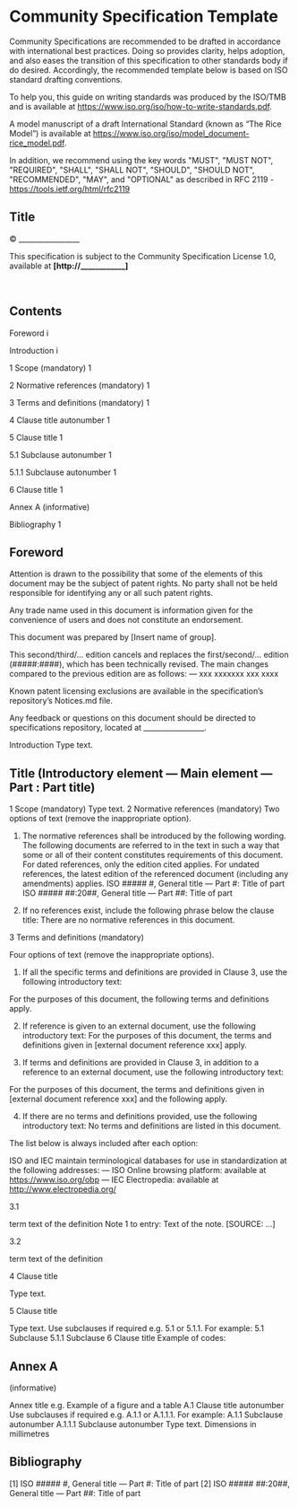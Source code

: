 # Community Specification Template

Community Specifications are recommended to be drafted in accordance with international best practices.  Doing so provides clarity, helps adoption, and also eases the transition of this specification to other standards body if do desired.  Accordingly, the recommended template below is based on ISO standard drafting conventions.

To help you, this guide on writing standards was produced by the ISO/TMB and is available at https://www.iso.org/iso/how-to-write-standards.pdf.

A model manuscript of a draft International Standard (known as “The Rice Model”) is available at https://www.iso.org/iso/model_document-rice_model.pdf.

In addition, we recommend using the key words "MUST", "MUST NOT", "REQUIRED", "SHALL", "SHALL NOT", "SHOULD", "SHOULD NOT", "RECOMMENDED",  "MAY", and "OPTIONAL" as described in RFC 2119 -  https://tools.ietf.org/html/rfc2119

 
## Title

 
© _________________

This specification is subject to the Community Specification License 1.0, available at **[http://____________]**

 

## Contents
Foreword	i

Introduction	i

1	Scope (mandatory)	1

2	Normative references (mandatory)	1

3	Terms and definitions (mandatory)	1

4	Clause title autonumber	1

5	Clause title	1

5.1	Subclause autonumber	1

5.1.1	Subclause autonumber	1

6	Clause title	1

Annex A (informative)  

Bibliography	1


## Foreword

Attention is drawn to the possibility that some of the elements of this document may be the subject of patent rights. No party shall not be held responsible for identifying any or all such patent rights.

Any trade name used in this document is information given for the convenience of users and does not constitute an endorsement.

This document was prepared by [Insert name of group].

This second/third/… edition cancels and replaces the first/second/… edition (#####:####), which has been technically revised.
The main changes compared to the previous edition are as follows:
—	xxx xxxxxxx xxx xxxx

Known patent licensing exclusions are available in the specification’s repository’s Notices.md file.

Any feedback or questions on this document should be directed to specifications repository, located at _________________.

Introduction
Type text.

 
## Title (Introductory element — Main element — Part : Part title)
1	Scope (mandatory)
Type text.
2	Normative references (mandatory)
Two options of text (remove the inappropriate option).
1)	The normative references shall be introduced by the following wording.
The following documents are referred to in the text in such a way that some or all of their content constitutes requirements of this document. For dated references, only the edition cited applies. For undated references, the latest edition of the referenced document (including any amendments) applies.
ISO ##### #, General title — Part #: Title of part
ISO ##### ##:20##, General title — Part ##: Title of part

2)	If no references exist, include the following phrase below the clause title:
There are no normative references in this document.

3	Terms and definitions (mandatory)

Four options of text (remove the inappropriate options).
1)	If all the specific terms and definitions are provided in Clause 3, use the following introductory text:

For the purposes of this document, the following terms and definitions apply.

2)	If reference is given to an external document, use the following introductory text:
For the purposes of this document, the terms and definitions given in [external document reference xxx] apply.

3)	If terms and definitions are provided in Clause 3, in addition to a reference to an external document, use the following introductory text:

For the purposes of this document, the terms and definitions given in [external document reference xxx] and the following apply.

4)	If there are no terms and definitions provided, use the following introductory text:
No terms and definitions are listed in this document.

The list below is always included after each option:

ISO and IEC maintain terminological databases for use in standardization at the following addresses:
—	ISO Online browsing platform: available at https://www.iso.org/obp
—	IEC Electropedia: available at http://www.electropedia.org/

3.1

term
text of the definition
Note 1 to entry: Text of the note.
[SOURCE: …]

3.2

term
text of the definition

4	Clause title 

Type text.

5	Clause title

Type text.
Use subclauses if required e.g. 5.1 or 5.1.1. For example:
5.1	Subclause 
5.1.1	Subclause 
6	Clause title
Example of codes:

## Annex A
(informative)

Annex title e.g. Example of a figure and a table
A.1	Clause title autonumber
Use subclauses if required e.g. A.1.1 or A.1.1.1. For example:
A.1.1	Subclause autonumber
A.1.1.1	Subclause autonumber
Type text.
Dimensions in millimetres

## Bibliography

[1]	ISO ##### #, General title — Part #: Title of part
[2]	ISO ##### ##:20##, General title — Part ##: Title of part
